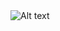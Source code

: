 <img src="https://github.com/software-shoaib/Python-Prac-For-Data-Science/blob/main/DATA%20VISUALIZATIONS%20USING%20PYTHON/certificate%20of%20DATA%20VISUALIZATIONS%20USING%20PYTHON.jpg" alt="Alt text" title="Optional title">
